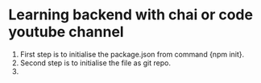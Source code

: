 # Learning backend with chai or code youtube channel

1. First step is to initialise the package.json from command {npm init}.
2. Second step is to initialise the file as git repo.
3. 